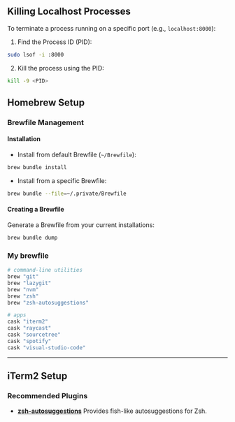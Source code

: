 ## Killing Localhost Processes

To terminate a process running on a specific port (e.g., `localhost:8000`):
1. Find the Process ID (PID):
```bash
sudo lsof -i :8000
```
2. Kill the process using the PID:
```bash
kill -9 <PID>
```
## Homebrew Setup
### Brewfile Management
#### Installation
- Install from default Brewfile (`~/Brewfile`):
```bash
brew bundle install
```
- Install from a specific Brewfile:
```bash
brew bundle --file=~/.private/Brewfile
```
#### Creating a Brewfile
Generate a Brewfile from your current installations:
```bash
brew bundle dump
```
### My brewfile
```ruby
# command-line utilities
brew "git"
brew "lazygit"
brew "nvm"
brew "zsh"
brew "zsh-autosuggestions"

# apps
cask "iterm2"
cask "raycast"
cask "sourcetree"
cask "spotify"
cask "visual-studio-code"
```
---
## iTerm2 Setup
### Recommended Plugins
- **[zsh-autosuggestions](https://github.com/zsh-users/zsh-autosuggestions)**
	Provides fish-like autosuggestions for Zsh.
